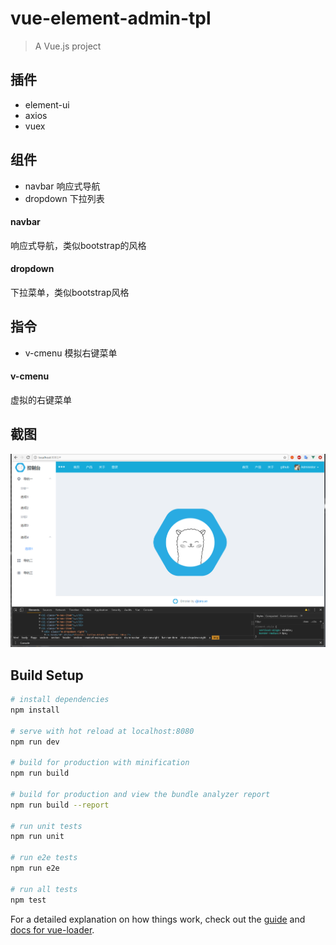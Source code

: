 # vue-element-admin-tpl

> A Vue.js project


## 插件

+ element-ui
+ axios
+ vuex


## 组件

+ navbar 响应式导航
+ dropdown 下拉列表



#### navbar

响应式导航，类似bootstrap的风格

#### dropdown

下拉菜单，类似bootstrap风格

## 指令

+ v-cmenu 模拟右键菜单

#### v-cmenu

虚拟的右键菜单


## 截图

![截图](app.png)

## Build Setup

``` bash
# install dependencies
npm install

# serve with hot reload at localhost:8080
npm run dev

# build for production with minification
npm run build

# build for production and view the bundle analyzer report
npm run build --report

# run unit tests
npm run unit

# run e2e tests
npm run e2e

# run all tests
npm test
```

For a detailed explanation on how things work, check out the [guide](http://vuejs-templates.github.io/webpack/) and [docs for vue-loader](http://vuejs.github.io/vue-loader).
